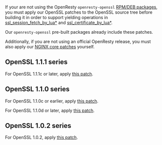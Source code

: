 <!---
    @title         OpenSSL patches by OpenResty
    @creator       Yichun Zhang
--->

If your are not using the OpenResty `openresty-openssl` [RPM/DEB
packages](linux-packages.html), you must apply our OpenSSL patches to the
OpenSSL source tree before building it in order to support yielding operations
in
[ssl_session_fetch_by_lua*](https://github.com/openresty/lua-nginx-module#ssl_session_fetch_by_lua_block)
and
[ssl_certificate_by_lua*](https://github.com/openresty/lua-nginx-module#ssl_certificate_by_lua_block).

Our `openresty-openssl` pre-built packages already include these patches.

Additionally, if you are not using an official OpenResty release, you must also
apply our [NGINX core patches](nginx-ssl-patches.html) yourself.

OpenSSL 1.1.1 series
--------------------

For OpenSSL 1.1.1c or later, apply [this patch](https://raw.githubusercontent.com/openresty/openresty/master/patches/openssl-1.1.1c-sess_set_get_cb_yield.patch).

OpenSSL 1.1.0 series
--------------------

For OpenSSL 1.1.0c or earlier, apply [this patch](https://raw.githubusercontent.com/openresty/openresty/master/patches/openssl-1.1.0c-sess_set_get_cb_yield.patch).

For OpenSSL 1.1.0d or later, apply [this patch](https://raw.githubusercontent.com/openresty/openresty/master/patches/openssl-1.1.0d-sess_set_get_cb_yield.patch).

OpenSSL 1.0.2 series
--------------------

For OpenSSL 1.0.2, apply [this patch](https://raw.githubusercontent.com/openresty/openresty/master/patches/openssl-1.0.2h-sess_set_get_cb_yield.patch).
